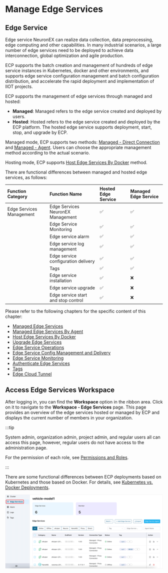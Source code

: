 # Manage Edge Services

## Edge Service

Edge service NeuronEX can realize data collection, data preprocessing, edge computing and other capabilities. In many industrial scenarios, a large number of edge services need to be deployed to achieve data interconnection, global optimization and agile production.

ECP supports the batch creation and management of hundreds of edge service instances in Kubernetes, docker and other environments, and supports edge service configuration management and batch configuration distribution, and accelerate the rapid deployment and implementation of IIOT projects.

ECP supports the management of edge services through managed and hosted:
- **Managed**: Managed refers to the edge service created and deployed by users.
- **Hosted**: Hosted refers to the edge service created and deployed by the ECP platform. The hosted edge service supports deployment, start, stop, and upgrade by ECP.

Managed mode, ECP supports two methods: [Managed - Direct Connection](./batch_import.md) and [ Managed - Agent](./edge_agent_management.md). Users can choose the appropriate management method according to the actual scenario.

Hosting mode, ECP supports [Host Edge Services By Docker](./batch_intall.md) method.

There are functional differences between managed and hosted edge services, as follows:

|Function Category| Function Name | Hosted Edge Service | Managed Edge Service |
| :--------------| :-------| :----| :----|
|Edge Services Management|Edge Services NeuronEX Management|✅|✅|
||Edge Service Monitoring|✅|✅|
||Edge service alarm|✅|✅|
||Edge service log management|✅|✅|
||Edge service configuration delivery|✅|✅|
||Tags|✅|✅|
||Edge service installation|✅|❌|
||Edge service upgrade|✅|❌|
||Edge service start and stop control|✅|❌|

Please refer to the following chapters for the specific content of this chapter:

- [Managed Edge Services](batch_import)
- [Managed Edge Services By Agent](edge_agent_management)
- [Host Edge Services By Docker](batch_intall)
- [Upgrade Edge Services](batch_upgrade)
- [Edge Service Operations](edge_ops)
- [Edge Service Config Management and Delivery](edge_resource_management)
- [Edge Service Monitoring](edge_project_statistics)
- [Authenticate Edge Services](e2c)
- [Tags](batch_tag)
- [Edge Cloud Tunnel](edge_cloud_tunnel)

## Access Edge Services Workspace

After logging in, you can find the **Workspace** option in the ribbon area. Click on it to navigate to the **Workspace - Edge Services** page. This page provides an overview of the edge services hosted or managed by ECP and displays the current number of members in your organization. 

:::tip

System admin, organization admin, project admin, and regular users all can access this page, however, regular users do not have access to the administration page.

For the permission of each role, see [Permissions and Roles](../acl/authorize.md#permissions-and-roles).

:::

There are some functional differences between ECP deployments based on Kubernetes and those based on Docker. For details, see [Kubernetes vs. Docker Deployments](../install/introduction.md#feature-difference-between-kubernetes-and-docker-deployment).


![edge-list](./_assets/edge-list.png) 


